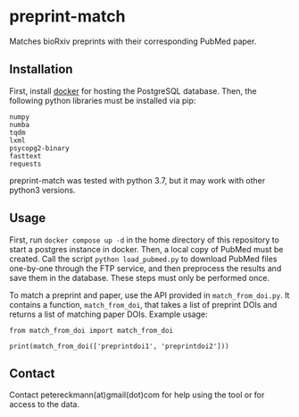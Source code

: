 # preprint-match

Matches bioRxiv preprints with their corresponding PubMed paper. 

## Installation

First, install [docker](https://docs.docker.com/get-docker/) for hosting the PostgreSQL database. Then, the following python libraries must be installed via pip:
```
numpy
numba
tqdm
lxml
psycopg2-binary
fasttext
requests
```

preprint-match was tested with python 3.7, but it may work with other python3 versions.


## Usage

First, run `docker compose up -d` in the home directory of this repository to start a postgres instance in docker. Then, a local copy of PubMed must be created. Call the script `python load_pubmed.py` to download PubMed files one-by-one through the FTP service, and then preprocess the results and save them in the database. These steps must only be performed once.

To match a preprint and paper, use the API provided in `match_from_doi.py`. It contains a function, `match_from_doi`, that takes a list of preprint DOIs and returns a list of matching paper DOIs. Example usage:
```
from match_from_doi import match_from_doi

print(match_from_doi(['preprintdoi1', 'preprintdoi2']))
```


## Contact

Contact petereckmann(at)gmail(dot)com for help using the tool or for access to the data.

